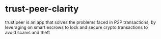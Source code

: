 # trust-peer-clarity
trust peer is an app that solves the problems faced in P2P transactions, by leveraging on smart escrows to lock and secure crypto transactions to avoid scams and theft
